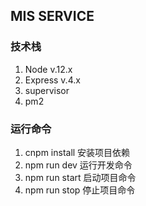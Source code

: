 ## MIS SERVICE

### 技术栈

1. Node v.12.x
2. Express v.4.x
3. supervisor
4. pm2

### 运行命令

1. cnpm install 安装项目依赖
2. npm run dev 运行开发命令
3. npm run start 启动项目命令
4. npm run stop 停止项目命令